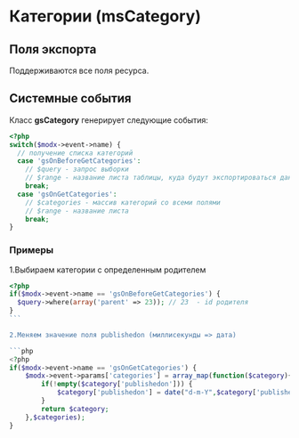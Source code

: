 # Категории (msCategory)

## Поля экспорта

Поддерживаются все поля ресурса.

## Системные события

Класс **gsCategory** генерирует следующие события:

```php
<?php
switch($modx->event->name) {
  // получение списка категорий
  case 'gsOnBeforeGetCategories':
    // $query - запрос выборки
    // $range - название листа таблицы, куда будут экспортироваться данные
    break;
  case 'gsOnGetCategories':
    // $categories - массив категорий со всеми полями
    // $range - название листа
    break;
}
```

### Примеры

1.Выбираем категории с определенным родителем

````php
<?php
if($modx->event->name == 'gsOnBeforeGetCategories') {
  $query->where(array('parent' => 23)); // 23  - id родителя
}
```

2.Меняем значение поля publishedon (миллисекунды => дата)

```php
<?php
if($modx->event->name == 'gsOnGetCategories') {
    $modx->event->params['categories'] = array_map(function($category){
        if(!empty($category['publishedon'])) {
            $category['publishedon'] = date("d-m-Y",$category['publishedon']);
        }
        return $category;
    },$categories);
}
````
